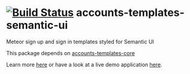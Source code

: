 [![Build Status](https://travis-ci.org/splendido/meteor-accounts-templates-semantic-ui.svg?branch=master)](https://travis-ci.org/splendido/meteor-accounts-templates-semantic-ui)
accounts-templates-semantic-ui
==============================

Meteor sign up and sign in templates styled for Semantic UI

This package depends on [accounts-templates-core](https://atmospherejs.com/package/accounts-templates-core)

Learn more [here](http://accounts-templates.meteor.com) or have a look at a live demo application [here](http://accounts-templates-semantic-ui.meteor.com).
